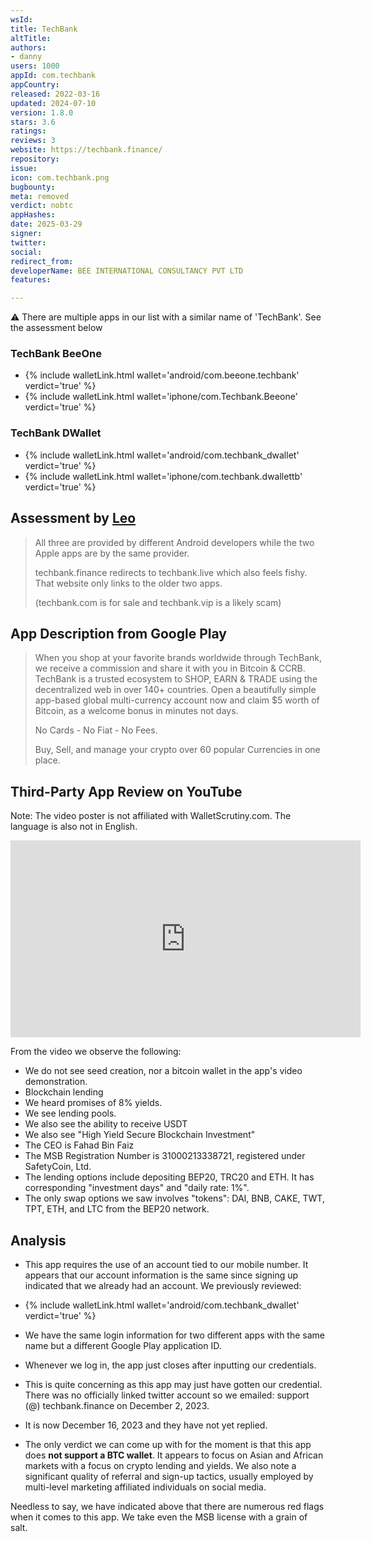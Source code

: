 ```yaml
---
wsId: 
title: TechBank
altTitle: 
authors:
- danny
users: 1000
appId: com.techbank
appCountry: 
released: 2022-03-16
updated: 2024-07-10
version: 1.8.0
stars: 3.6
ratings: 
reviews: 3
website: https://techbank.finance/
repository: 
issue: 
icon: com.techbank.png
bugbounty: 
meta: removed
verdict: nobtc
appHashes: 
date: 2025-03-29
signer: 
twitter: 
social: 
redirect_from: 
developerName: BEE INTERNATIONAL CONSULTANCY PVT LTD
features: 

---
```


 <div class="alertBox"><div>⚠️ There are multiple apps in our list with a similar name of 'TechBank'. See the assessment below
 </div> </div>

### TechBank BeeOne

- {% include walletLink.html wallet='android/com.beeone.techbank' verdict='true' %}
- {% include walletLink.html wallet='iphone/com.Techbank.Beeone' verdict='true' %}

### TechBank DWallet

- {% include walletLink.html wallet='android/com.techbank_dwallet' verdict='true' %}
- {% include walletLink.html wallet='iphone/com.techbank.dwallettb' verdict='true' %}

## Assessment by [Leo](../../authors/leo)

> All three are provided by different Android developers while the two Apple apps are by the same provider.
>
> techbank.finance redirects to techbank.live which also feels fishy. That website only links to the older two apps.
>
> (techbank.com is for sale and techbank.vip is a likely scam)

## App Description from Google Play 

  > When you shop at your favorite brands worldwide through TechBank, we receive a commission and share it with you in Bitcoin & CCRB. TechBank is a trusted ecosystem to SHOP, EARN & TRADE using the decentralized web in over 140+ countries. Open a beautifully simple app-based global multi-currency account now and claim $5 worth of Bitcoin, as a welcome bonus in minutes not days.
  > 
  > No Cards - No Fiat - No Fees.
  > 
  > Buy, Sell, and manage your crypto over 60 popular Currencies in one place. 

## Third-Party App Review on YouTube

Note: The video poster is not affiliated with WalletScrutiny.com. The language is also not in English.

<iframe width="560" height="315" src="https://www.youtube.com/embed/tNWkGpUjhrk?si=58b4KIWIen3xPEwC" title="YouTube video player" frameborder="0" allow="accelerometer; autoplay; clipboard-write; encrypted-media; gyroscope; picture-in-picture; web-share" allowfullscreen></iframe>

From the video we observe the following:

- We do not see seed creation, nor a bitcoin wallet in the app's video demonstration.
- Blockchain lending
- We heard promises of 8% yields.
- We see lending pools.
- We also see the ability to receive USDT
- We also see "High Yield Secure Blockchain Investment"
- The CEO is Fahad Bin Faiz
- The MSB Registration Number is 31000213338721, registered under SafetyCoin, Ltd.
- The lending options include depositing BEP20, TRC20 and ETH. It has corresponding "investment days" and "daily rate: 1%".
- The only swap options we saw involves "tokens": DAI, BNB, CAKE, TWT, TPT, ETH, and LTC from the BEP20 network. 

## Analysis 

- This app requires the use of an account tied to our mobile number. It appears that our account information is the same since signing up indicated that we already had an account. We previously reviewed: 

- {% include walletLink.html wallet='android/com.techbank_dwallet' verdict='true' %}

- We have the same login information for two different apps with the same name but a different Google Play application ID.
- Whenever we log in, the app just closes after inputting our credentials. 
- This is quite concerning as this app may just have gotten our credential. There was no officially linked twitter account so we emailed: support (@) techbank.finance on December 2, 2023.
- It is now December 16, 2023 and they have not yet replied.
- The only verdict we can come up with for the moment is that this app does **not support a BTC wallet**. It appears to focus on Asian and African markets with a focus on crypto lending and yields. We also note a significant quality of referral and sign-up tactics, usually employed by multi-level marketing affiliated individuals on social media.

Needless to say, we have indicated above that there are numerous red flags when it comes to this app. We take even the MSB license with a grain of salt.
